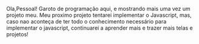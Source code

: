 Ola,Pessoal! Garoto de programação aqui, e mostrando mais uma vez um projeto meu. Meu proximo projeto tentarei implementar o Javascript, mas, caso nao aconteça de ter todo o conhecimento necessário para implementar o javascript, continuarei a aprender mais e trazer mais telas e projetos!